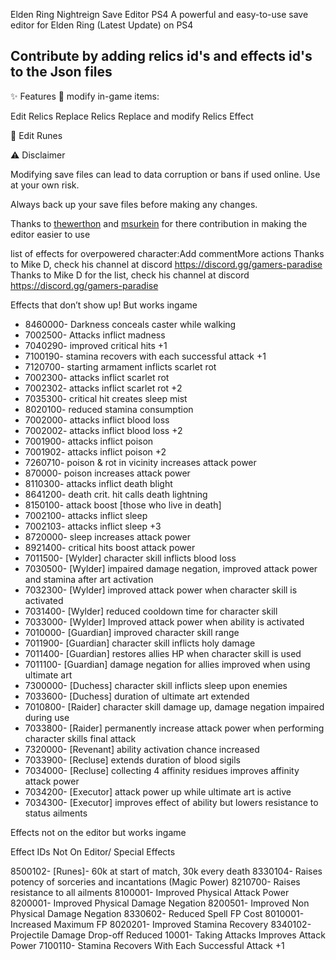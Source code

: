 Elden Ring Nightreign Save Editor PS4
A powerful and easy-to-use save editor for Elden Ring (Latest Update) on PS4 

## Contribute by adding relics id's and effects id's to the Json files

✨ Features
🔧 modify in-game items:

Edit Relics
Replace Relics
Replace and modify Relics Effect

💎 Edit Runes

⚠️ Disclaimer

Modifying save files can lead to data corruption or bans if used online. Use at your own risk.

Always back up your save files before making any changes.


Thanks to [thewerthon](https://github.com/thewerthon) and [msurkein](https://github.com/msurkein) for there contribution in making the editor easier to use

list of effects for overpowered character:Add commentMore actions
Thanks to Mike D, check his channel at discord https://discord.gg/gamers-paradise
Thanks to Mike D for the list, check his channel at discord https://discord.gg/gamers-paradise

Effects that don’t show up! But works ingame

* 8460000- Darkness conceals caster while walking
* 7002500- Attacks inflict madness
* 7040290- improved critical hits +1
* 7100190- stamina recovers with each successful attack +1
* 7120700- starting armament inflicts scarlet rot
* 7002300- attacks inflict scarlet rot
* 7002302- attacks inflict scarlet rot +2
* 7035300- critical hit creates sleep mist
* 8020100- reduced stamina consumption 
* 7002000- attacks inflict blood loss
* 7002002- attacks inflict blood loss +2
* 7001900- attacks inflict poison
* 7001902- attacks inflict poison +2
* 7260710- poison & rot in vicinity  increases attack power
* 870000- poison increases attack power 
* 8110300- attacks inflict death blight 
* 8641200- death crit. hit calls death lightning
* 8150100- attack boost [those who live in death]
* 7002100- attacks inflict sleep
* 7002103- attacks inflict sleep +3
* 8720000- sleep increases attack power 
* 8921400- critical hits boost attack power
* 7011500- [Wylder] character skill inflicts blood loss
* 7030500- [Wylder] impaired damage negation, improved attack power and stamina after art activation
* 7032300- [Wylder] improved attack power when character skill is activated 
* 7031400- [Wylder] reduced cooldown time for character skill
* 7033000- [Wylder] Improved attack power when ability is activated 
* 7010000- [Guardian] improved character skill range 
* 7011900- [Guardian] character skill inflicts holy damage 
* 7011400- [Guardian] restores allies HP when character skill is used 
* 7011100- [Guardian] damage negation for allies improved when using ultimate art
* 7300000- [Duchess] character skill inflicts sleep upon enemies
* 7033600- [Duchess] duration of ultimate art extended 
* 7010800- [Raider] character skill damage up, damage negation impaired during use 
* 7033800- [Raider] permanently increase attack power when performing character skills final attack
* 7320000- [Revenant] ability activation chance increased 
* 7033900- [Recluse] extends duration of blood sigils 
* 7034000- [Recluse] collecting 4 affinity residues improves affinity attack power 
* 7034200- [Executor] attack power up while ultimate art is active 
* 7034300- [Executor] improves effect of ability but lowers resistance to status ailments

Effects not on the editor but works ingame

Effect IDs Not On Editor/ Special Effects 

8500102- [Runes]- 60k at start of match, 30k every death
8330104- Raises potency of sorceries and incantations (Magic Power)
8210700- Raises resistance to all ailments 
8100001- Improved Physical Attack Power
8200001- Improved Physical Damage Negation
8200501- Improved Non Physical Damage Negation
8330602- Reduced Spell FP Cost
8010001- Increased Maximum FP
8020201- Improved Stamina Recovery 
8340102- Projectile Damage Drop-off Reduced 
10001- Taking Attacks Improves Attack Power
7100110- Stamina Recovers With Each Successful Attack +1
